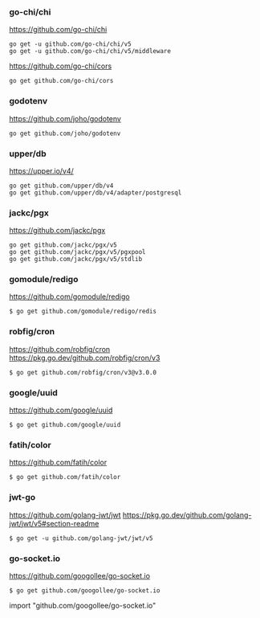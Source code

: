### go-chi/chi

https://github.com/go-chi/chi

    go get -u github.com/go-chi/chi/v5
    go get -u github.com/go-chi/chi/v5/middleware

https://github.com/go-chi/cors

    go get github.com/go-chi/cors

<!-- --------------------------------------------------------------- -->

### godotenv

https://github.com/joho/godotenv

    go get github.com/joho/godotenv


<!-- --------------------------------------------------------------- -->

### upper/db

https://upper.io/v4/    

    go get github.com/upper/db/v4
    go get github.com/upper/db/v4/adapter/postgresql

<!-- --------------------------------------------------------------- -->

### jackc/pgx

https://github.com/jackc/pgx

    go get github.com/jackc/pgx/v5
    go get github.com/jackc/pgx/v5/pgxpool
	go get github.com/jackc/pgx/v5/stdlib

<!-- --------------------------------------------------------------- -->

### gomodule/redigo

https://github.com/gomodule/redigo

    $ go get github.com/gomodule/redigo/redis

<!-- --------------------------------------------------------------- -->

### robfig/cron

https://github.com/robfig/cron
https://pkg.go.dev/github.com/robfig/cron/v3

    $ go get github.com/robfig/cron/v3@v3.0.0


<!-- --------------------------------------------------------------- -->

### google/uuid

https://github.com/google/uuid

    $ go get github.com/google/uuid

<!-- --------------------------------------------------------------- -->

### fatih/color

https://github.com/fatih/color

    $ go get github.com/fatih/color

<!-- --------------------------------------------------------------- -->

### jwt-go

https://github.com/golang-jwt/jwt
https://pkg.go.dev/github.com/golang-jwt/jwt/v5#section-readme

    $ go get -u github.com/golang-jwt/jwt/v5

<!-- --------------------------------------------------------------- -->

### go-socket.io

https://github.com/googollee/go-socket.io

    $ go get github.com/googollee/go-socket.io

import "github.com/googollee/go-socket.io"
